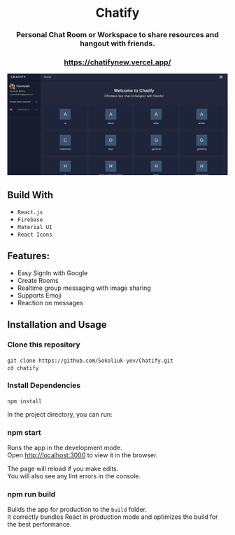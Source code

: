 <div align="center">

# Chatify

### Personal Chat Room or Workspace to share resources and hangout with friends.

### https://chatifynew.vercel.app/

<div align="center">
  <img alt="Demo" src="./Assets/chatify.png" />
</div>

</div>

## Build With

- `React.js`
- `Firebase`
- `Material UI`
- `React Icons`

## Features:

- Easy SignIn with Google
- Create Rooms
- Realtime group messaging with image sharing
- Supports Emoji
- Reaction on messages

## Installation and Usage

### Clone this repository

`git clone https://github.com/Sokoliuk-yev/Chatify.git` <br/>
`cd chatify`

### Install Dependencies

`npm install`

In the project directory, you can run:

### npm start

Runs the app in the development mode.\
Open [http://localhost:3000](http://localhost:3000) to view it in the browser.

The page will reload if you make edits.\
You will also see any lint errors in the console.

### npm run build

Builds the app for production to the `build` folder.\
It correctly bundles React in production mode and optimizes the build for the best performance.
